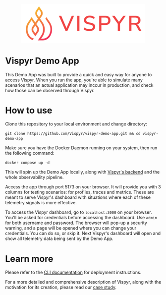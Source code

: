 <div align="center">
  <a href="https://vispyr.com">
    <img src="./assets/vispyr-banner.png" alt="Vispyr Banner" width="400">
  </a>
</div>

# Vispyr Demo App

This Demo App was built to provide a quick and easy way for anyone to access Vispyr. When you run the app, you're able to simulate many scenarios that an actual application may inccur in production, and check how those can be observed through Vispyr.

# How to use

Clone this repository to your local environment and change directory:

```
git clone https://github.com/Vispyr/vispyr-demo-app.git && cd vispyr-demo-app
```

Make sure you have the Docker Daemon running on your system, then run the following command:

```
docker compose up -d
```
This will spin up the Demo App locally, along with [Vispyr's backend](https://github.com/Vispyr/vispyr-backend "Go to Vispyr backend") and the whole observability pipeline.

Access the app through port 5173 on your browser. It will provide you with 3 columns for testing scenarios: for profiles, traces and metrics. These are meant to serve Vispyr's dashboard with situations where each of these telemetry signals is more effective.

To access the Vispyr dashboard, go to `localhost:3000` on your browser. You'll be asked for credentials before accessing the dashboard. Use `admin` for both username and password. The browser will pop-up a security warning, and a page will be opened where you can change your credentials. You can do so, or skip it. Next Vispyr's dashboard will open and show all telemetry data being sent by the Demo App.

# Learn more

Please refer to the [CLI documentation](https://github.com/Vispyr/vispyr-cli "Go to CLI page") for deployment instructions.

For a more detailed and comprehensive description of Vispyr, along with the motivation for its creation, please read our [case study](https://vispyr.com "Go to Case Study").
